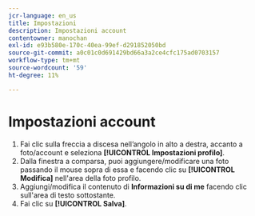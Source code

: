 ```yaml
---
jcr-language: en_us
title: Impostazioni
description: Impostazioni account
contentowner: manochan
exl-id: e93b580e-170c-40ea-99ef-d291852050bd
source-git-commit: a0c01c0d691429bd66a3a2ce4cfc175ad0703157
workflow-type: tm+mt
source-wordcount: '59'
ht-degree: 11%

---
```


# Impostazioni account

1. Fai clic sulla freccia a discesa nell’angolo in alto a destra, accanto a foto/account e seleziona **[!UICONTROL Impostazioni profilo]**.
1. Dalla finestra a comparsa, puoi aggiungere/modificare una foto passando il mouse sopra di essa e facendo clic su **[!UICONTROL Modifica]** nell&#39;area della foto profilo.
1. Aggiungi/modifica il contenuto di **Informazioni su di me** facendo clic sull&#39;area di testo sottostante.
1. Fai clic su **[!UICONTROL Salva]**.
